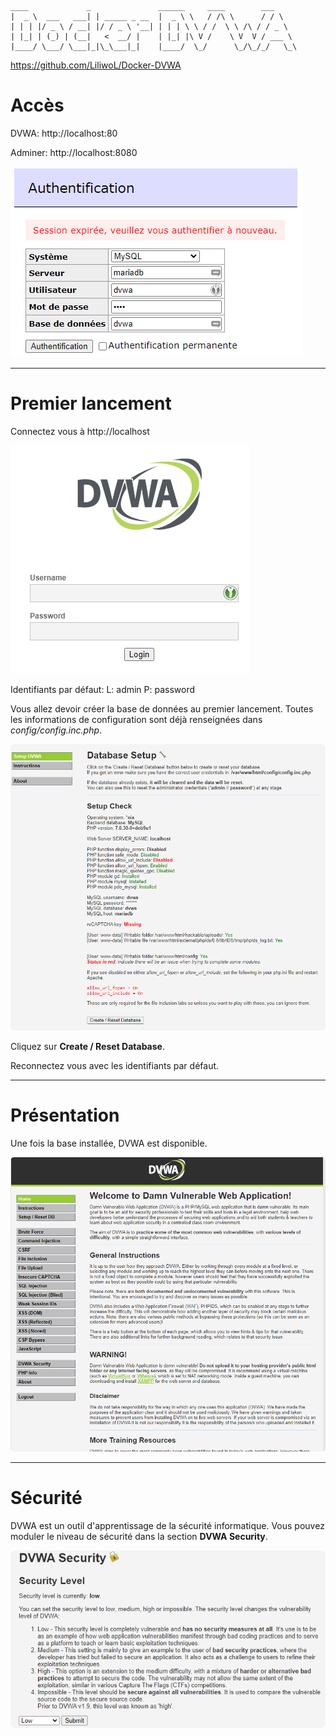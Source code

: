 ```
____             _               ______     ____        ___    
|  _ \  ___   ___| | _____ _ __  |  _ \ \   / /\ \      / / \   
| | | |/ _ \ / __| |/ / _ \ '__| | | | \ \ / /  \ \ /\ / / _ \  
| |_| | (_) | (__|   <  __/ |    | |_| |\ V /    \ V  V / ___ \
|____/ \___/ \___|_|\_\___|_|    |____/  \_/      \_/\_/_/   \_\
```
https://github.com/LiliwoL/Docker-DVWA

# Accès

DVWA:
http://localhost:80

Adminer:
http://localhost:8080

![](readme_docs/f289855c.png)

---

# Premier lancement

Connectez vous à http://localhost

![](readme_docs/35ed9047.png)

Identifiants par défaut:
L: admin
P: password

Vous allez devoir créer la base de données au premier lancement.
Toutes les informations de configuration sont déjà renseignées dans *config/config.inc.php*.

![](readme_docs/4dce6171.png)

Cliquez sur **Create / Reset Database**.

Reconnectez vous avec les identifiants par défaut.

---

# Présentation

Une fois la base installée, DVWA est disponible.

![](readme_docs/ceed6ba5.png)

---

# Sécurité

DVWA est un outil d'apprentissage de la sécurité informatique.
Vous pouvez moduler le niveau de sécurité dans la section **DVWA Security**.

![](readme_docs/2a6c1437.png)